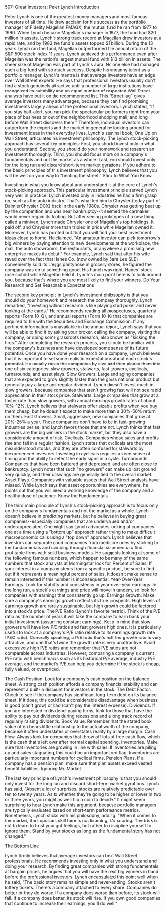507: Great Investors: Peter Lynch
Introduction

Peter Lynch is one of the greatest money managers and most famous investors of all time. He drew acclaim for his success as the portfolio manager of Fidelity Magellan FMAGX, the mutual fund he ran from 1977 to 1990. When Lynch became Magellan's manager in 1977, the fund had $20 million in assets. Lynch's strong track record at Magellan drew investors at a rapid rate, and by 1983 the fund's assets topped $1 billion. During the 13 years Lynch ran the fund, Magellan outperformed the annual return of the S&P 500 stock index 11 years. Lynch achieved this performance even after Magellan was the nation's largest mutual fund with $13 billion in assets. The sheer size of Magellan was part of Lynch's aura. No one else had managed such a big fund with so much success.
Despite his uncanny talent as a portfolio manager, Lynch's mantra is that average investors have an edge over Wall Street experts. He says that professional investors usually don't find a stock genuinely attractive until a number of large institutions have recognized its suitability and an equal number of respected Wall Street analysts have put it on the recommended list. This "Street lag" gives average investors many advantages, because they can find promising investments largely ahead of the professional investors. Lynch stated, "If you stay half-alert, you can pick the spectacular performers right from your place of business or out of the neighborhood shopping mall, and long before Wall Street discovers them." Therefore, individual investors can outperform the experts and the market in general by looking around for investment ideas in their everyday lives.
Lynch's seminal book, One Up on Wall Street, articulates his investment philosophy. The Lynch stock-picking approach has several key principles: First, you should invest only in what you understand. Second, you should do your homework and research an investment thoroughly. Third, you should focus more on a company's fundamentals and not the market as a whole. Last, you should invest only for the long run and discard short-term market gyrations. If you adhere to the basic principles of this investment philosophy, Lynch believes that you will be well on your way to "beating the street."
Stick to What You Know

Investing in what you know about and understand is at the core of Lynch's stock-picking approach. This particular investment principle served Lynch very well in practice. Lynch invested only in industries he had a firm grasp on, such as the auto industry. That's what led him to Chrysler (today part of DaimlerChrysler DCX) back in the early 1980s. Chrysler was getting beat up by the competition and was near bankruptcy--it seemed the carmaker would never regain its footing. But after seeing prototypes of a new thing called a minivan, Lynch made Chrysler one of Magellan's top holdings. It paid off, and Chrysler more than tripled in price while Magellan owned it.
Moreover, Lynch has pointed out that you will find your best investment ideas close to home. He claimed, "An amateur investor can pick tomorrow's big winners by paying attention to new developments at the workplace, the mall, the auto showrooms, the restaurants, or anywhere a promising new enterprise makes its debut." For example, Lynch said that after his wife raved over the fact that Hanes Co. (now owned by Sara Lee SLE) conveniently sold its L'eggs pantyhose in grocery stores, he figured the company was on to something good. His hunch was right. Hanes' stock rose sixfold while Magellan held it. Lynch's main point here is to look around you, because that's where you are most likely to find your winners.
Do Your Research and Set Reasonable Expectations

The second key principle in Lynch's investment philosophy is that you should do your homework and research the company thoroughly. Lynch remarked, "Investing without research is like playing stud poker and never looking at the cards." He recommends reading all prospectuses, quarterly reports (Form 10-Q), and annual reports (Form 10-K) that companies are required to file with the Securities and Exchange Commission. If any pertinent information is unavailable in the annual report, Lynch says that you will be able to find it by asking your broker, calling the company, visiting the company, or doing some grassroots research, also known as "kicking the tires." After completing the research process, you should be familiar with the company's business and have developed some sense of its future potential.
Once you have done your research on a company, Lynch believes that it is important to set some realistic expectations about each stock's potential. He usually ranks the companies by size and then places them into one of six categories: slow growers, stalwarts, fast growers, cyclicals, turnarounds, and asset plays.
Slow Growers. Large and aging companies that are expected to grow slightly faster than the gross national product but generally pay a large and regular dividend. Lynch doesn't invest much in slow growers, because companies that aren't growing fast will not see rapid appreciation in their stock price.
Stalwarts. Large companies that grow at a faster rate than slow growers, with annual earnings growth rates of about 10%-12%. Lynch believes that stalwarts offer sizable profits when you buy them cheap, but he doesn't expect to make more than a 30%-50% return on them.
Fast Growers. Small, aggressive, new companies that grow at 20%-25% a year. These companies don't have to be in fast-growing industries per se, and Lynch favors those that are not. Lynch thinks that fast growers are the big winners in the stock market, but they also have a considerable amount of risk.
Cyclicals. Companies whose sales and profits rise and fall in a regular fashion. Lynch states that cyclicals are the most misunderstood stocks, and they are often confused for stalwarts by inexperienced investors. Investing in cyclicals requires a keen sense of timing and the ability to detect the early signs in a cycle.
Turnarounds. Companies that have been battered and depressed, and are often close to bankruptcy. Lynch notes that such "no growers" can make up lost ground very quickly, and their upswings are generally tied to the overall market.
Asset Plays. Companies with valuable assets that Wall Street analysts have missed. While Lynch says that asset opportunities are everywhere, he points out that you will need a working knowledge of the company and a healthy dose of patience.
Know the Fundamentals

The third main principle of Lynch's stock-picking approach is to focus only on the company's fundamentals and not the market as a whole. Lynch doesn't believe in predicting markets, but he believes in buying great companies--especially companies that are undervalued and/or underappreciated. One might say Lynch advocates looking at companies one at a time using a "bottom up" approach rather trying to make difficult macroeconomic calls using a "top down" approach.
Lynch believes that investors can separate good companies from mediocre ones by sticking to the fundamentals and combing through financial statements to find profitable firms with solid business models. He suggests looking at some of the following famous numbers, which happen to be many of the same numbers that stock analysts at Morningstar look for.
Percent of Sales. If your interest in a company stems from a specific product, be sure to find out if it represents a meaningful percent of sales. It doesn't make sense to remain interested if this number is inconsequential.
Year-Over-Year Earnings. Look for stability and consistency in year-over-year earnings. In the long run, a stock's earnings and price will move in tandem, so look for companies with earnings that consistently go up.
Earnings Growth. Make sure a company's earnings growth reflects its true prospects. High levels of earnings growth are rarely sustainable, but high growth could be factored into a stock's price.
The P/E Ratio (Lynch's favorite metric). Think of the P/E ratio as the number of years it will take the company to earn back your initial investment (assuming constant earnings). Keep in mind that slow growers will have low P/E ratios and fast growers high ones. It is particularly useful to look at a company's P/E ratio relative to its earnings growth rate (PEG ratio). Generally speaking, a P/E ratio that's half the growth rate is very attractive, and one that's twice the growth rate is very unattractive. Avoid excessively high P/E ratios and remember that P/E ratios are not comparable across industries. However, comparing a company's current P/E ratio with benchmarks such as its historical P/E average, industry P/E average, and the market's P/E can help you determine if the stock is cheap, fully valued, or overpriced. 

The Cash Position. Look for a company's cash position on the balance sheet. A strong cash position affords a company financial stability and can represent a built-in discount for investors in the stock.
The Debt Factor. Check to see if the company has significant long-term debt on its balance sheet. If it does, this could be a considerable disadvantage when business is good (can't grow) or bad (can't pay the interest expense).
Dividends. If you are interested in dividend-paying firms, look for those that have the ability to pay out dividends during recessions and a long track record of regularly raising dividends.
Book Value. Remember that the stated book value often bears little relationship to the actual worth of the company, because it often understates or overstates reality by a large margin.
Cash Flow. Always look for companies that throw off lots of free cash flow, which is the cash that's left over after normal capital spending.
Inventories. Make sure that inventories are growing in line with sales. If inventories are piling up and sales stagnating, this could be an important red flag. Inventories are particularly important numbers for cyclical firms.
Pension Plans. If a company has a pension plan, make sure that plan assets exceed vested benefit liabilities.
Ignoring Mr. Market

The last key principle of Lynch's investment philosophy is that you should only invest for the long run and discard short-term market gyrations. Lynch has said, "Absent a lot of surprises, stocks are relatively predictable over ten to twenty years. As to whether they're going to be higher or lower in two or three years, you might as well flip a coin to decide." It might seem surprising to hear Lynch make this argument, because portfolio managers are typically evaluated based on short-term performance metrics. Nonetheless, Lynch sticks with his philosophy, adding: "When it comes to the market, the important skill here is not listening, it's snoring. The trick is not to learn to trust your gut feelings, but rather to discipline yourself to ignore them. Stand by your stocks as long as the fundamental story has not changed."

The Bottom Line

Lynch firmly believes that average investors can beat Wall Street professionals. He recommends investing only in what you understand and doing your research. By finding great companies with strong fundamentals at bargain prices, he argues that you will have the next big winners in hand before the professional investors. Lynch encapsulated this point well when he said, "The basic story remains simple and never-ending. Stocks aren't lottery tickets. There's a company attached to every share. Companies do better or they do worse. If a company does worse than before, its stock will fall. If a company does better, its stock will rise. If you own good companies that continue to increase their earnings, you'll do well."

